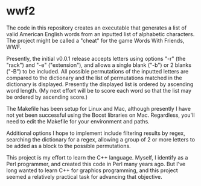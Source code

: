 # wwf2
The code in this repository creates an executable that generates a list of valid American English words from an inputted list of alphabetic characters. The project might be called a "cheat" for the game Words With Friends, WWF.

Presently, the initial v0.0.1 release accepts letters using options "-r" (the "rack") and "-e" ("extension"), and allows a single blank ("-b") or 2 blanks ("-B") to be included. All possible permutations of the inputted letters are compared to the dictionary and the list of permutations matched in the dictionary is displayed. Presently the displayed list is ordered by ascending word length. (My next effort will be to score each word so that the list may be ordered by ascending score.)

The Makefile has been setup for Linux and Mac, although presently I have not yet been successful using the Boost libraries on Mac. Regardless, you'll need to edit the Makefile for your environment and paths.

Additional options I hope to implement include filtering results by regex, searching the dictionary for a regex, allowing a group of 2 or more letters to be added as a block to the possible permutations. 

This project is my effort to learn the C++ language. Myself, I identify as a Perl programmer, and created this code in Perl many years ago. But I've long wanted to learn C++ for graphics programming, and this project seemed a relatively practical task for advancing that objective.
